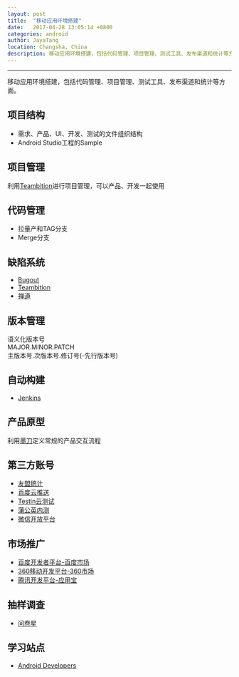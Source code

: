 ```yaml
---
layout: post
title:  "移动应用环境搭建"
date:   2017-04-28 13:05:14 +0800
categories: android
author: JayaTang
location: Changsha, China
description: 移动应用环境搭建，包括代码管理、项目管理、测试工具、发布渠道和统计等方面。
---
```

---
移动应用环境搭建，包括代码管理、项目管理、测试工具、发布渠道和统计等方面。

## 项目结构
- 需求、产品、UI、开发、测试的文件组织结构
- Android Studio工程的Sample

## 项目管理
利用[Teambition](https://www.teambition.com/)进行项目管理，可以产品、开发一起使用

## 代码管理
- 拉量产和TAG分支
- Merge分支

## 缺陷系统
- [Bugout](http://bugout.testin.cn/)
- [Teambition](https://www.teambition.com/)
- [禅道](http://demo.zentao.net/)

## 版本管理
语义化版本号  
MAJOR.MINOR.PATCH  
主版本号.次版本号.修订号(-先行版本号)  

## 自动构建
- [Jenkins](https://jenkins.io/)

## 产品原型
利用[墨刀](https://modao.cc/)定义常规的产品交互流程

## 第三方账号
- [友盟统计](http://www.umeng.com/)
- [百度云推送](http://push.baidu.com/)
- [Testin云测试](http://com.testin.cn/)
- [蒲公英内测](https://www.pgyer.com/)
- [微信开放平台](https://open.weixin.qq.com/)

## 市场推广
- [百度开发者平台-百度市场](http://app.baidu.com/index)
- [360移动开发平台-360市场](http://dev.360.cn/)
- [腾讯开发平台-应用宝](http://open.qq.com/)

## 抽样调查
- [问卷星](http://www.sojump.com/)

## 学习站点
- [Android Developers](https://developers.google.cn/)
